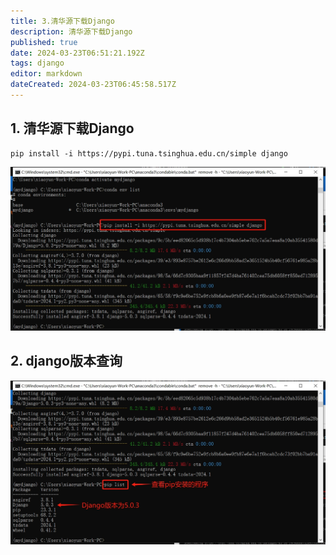```yaml
---
title: 3.清华源下载Django
description: 清华源下载Django
published: true
date: 2024-03-23T06:51:21.192Z
tags: django
editor: markdown
dateCreated: 2024-03-23T06:45:58.517Z
---
```


## 1. 清华源下载Django
```
pip install -i https://pypi.tuna.tsinghua.edu.cn/simple django
```
![清华源下载django.png](/wiki/python/django/清华源下载django.png)

## 2. django版本查询
![django版本查询.png](/wiki/python/django/django版本查询.png)

